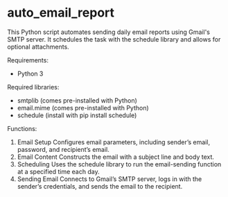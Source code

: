 # auto_email_report

This Python script automates sending daily email reports using Gmail's SMTP server. It schedules the task with the schedule library and allows for optional attachments.

Requirements:
- Python 3

Required libraries:
- smtplib (comes pre-installed with Python)
- email.mime (comes pre-installed with Python)
- schedule (install with pip install schedule)

Functions:

1. Email Setup
Configures email parameters, including sender’s email, password, and recipient’s email.
2. Email Content
Constructs the email with a subject line and body text.
3. Scheduling
Uses the schedule library to run the email-sending function at a specified time each day.
4. Sending Email
Connects to Gmail’s SMTP server, logs in with the sender’s credentials, and sends the email to the recipient.
